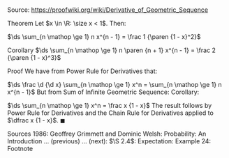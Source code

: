 # 

Source: https://proofwiki.org/wiki/Derivative_of_Geometric_Sequence



Theorem
Let $x \in \R: \size x < 1$.
Then:

$\ds \sum_{n \mathop \ge 1} n x^{n - 1} = \frac 1 {\paren {1 - x}^2}$


Corollary
$\ds \sum_{n \mathop \ge 1} n \paren {n + 1} x^{n - 1} = \frac 2 {\paren {1 - x}^3}$


Proof
We have from Power Rule for Derivatives that:

$\ds \frac \d {\d x} \sum_{n \mathop \ge 1} x^n = \sum_{n \mathop \ge 1} n x^{n - 1}$
But from Sum of Infinite Geometric Sequence: Corollary:

$\ds \sum_{n \mathop \ge 1} x^n = \frac x {1 - x}$
The result follows by Power Rule for Derivatives and the Chain Rule for Derivatives applied to $\dfrac x {1 - x}$.
$\blacksquare$


Sources
1986: Geoffrey Grimmett and Dominic Welsh: Probability: An Introduction ... (previous) ... (next): $\S 2.4$: Expectation: Example $24$: Footnote




